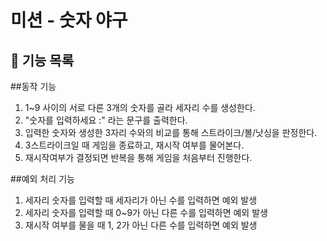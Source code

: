 # 미션 - 숫자 야구

## 🚀 기능 목록

##동작 기능
1. 1~9 사이의 서로 다른 3개의 숫자를 골라 세자리 수를 생성한다.
2. "숫자를 입력하세요 :" 라는 문구를 출력한다.
3. 입력한 숫자와 생성한 3자리 수와의 비교를 통해 스트라이크/볼/낫싱을 판정한다.
4. 3스트라이크일 때 게임을 종료하고, 재시작 여부를 물어본다.
5. 재시작여부가 결정되면 반복을 통해 게임을 처음부터 진행한다.

##예외 처리 기능
1. 세자리 숫자를 입력할 때 세자리가 아닌 수를 입력하면 예외 발생
2. 세자리 숫자를 입력할 때 0~9가 아닌 다른 수를 입력하면 예외 발생
3. 재시작 여부를 물을 때 1, 2가 아닌 다른 수를 입력하면 예외 발생
